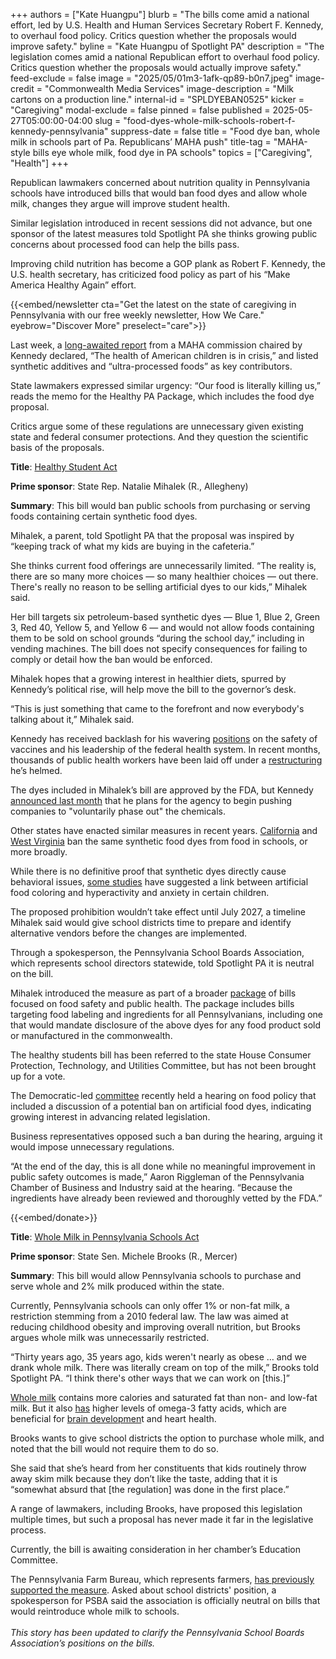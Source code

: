 +++
authors = ["Kate Huangpu"]
blurb = "The bills come amid a national effort, led by U.S. Health and Human Services Secretary Robert F. Kennedy, to overhaul food policy. Critics question whether the proposals would improve safety."
byline = "Kate Huangpu of Spotlight PA"
description = "The legislation comes amid a national Republican effort to overhaul food policy. Critics question whether the proposals would actually improve safety."
feed-exclude = false
image = "2025/05/01m3-1afk-qp89-b0n7.jpeg"
image-credit = "Commonwealth Media Services"
image-description = "Milk cartons on a production line."
internal-id = "SPLDYEBAN0525"
kicker = "Caregiving"
modal-exclude = false
pinned = false
published = 2025-05-27T05:00:00-04:00
slug = "food-dyes-whole-milk-schools-robert-f-kennedy-pennsylvania"
suppress-date = false
title = "Food dye ban, whole milk in schools part of Pa. Republicans’ MAHA push"
title-tag = "MAHA-style bills eye whole milk, food dye in PA schools"
topics = ["Caregiving", "Health"]
+++

Republican lawmakers concerned about nutrition quality in Pennsylvania schools have introduced bills that would ban food dyes and allow whole milk, changes they argue will improve student health.

Similar legislation introduced in recent sessions did not advance, but one sponsor of the latest measures told Spotlight PA she thinks growing public concerns about processed food can help the bills pass.

Improving child nutrition has become a GOP plank as Robert F. Kennedy, the U.S. health secretary, has criticized food policy as part of his “Make America Healthy Again” effort.

{{<embed/newsletter cta="Get the latest on the state of caregiving in Pennsylvania with our free weekly newsletter, How We Care." eyebrow="Discover More" preselect="care">}}

Last week, a <a href="https://apnews.com/article/kennedy-vaccines-food-supply-pesticides-prescription-drugs-de043eb2e0ef7de889416b98141b9078">long-awaited report</a> from a MAHA commission chaired by Kennedy declared, “The health of American children is in crisis,” and listed synthetic additives and “ultra-processed foods” as key contributors.

State lawmakers expressed similar urgency: “Our food is literally killing us,” reads the memo for the Healthy PA Package, which includes the food dye proposal.

Critics argue some of these regulations are unnecessary given existing state and federal consumer protections. And they question the scientific basis of the proposals.

<strong>Title</strong>: <a href="https://www.palegis.us/legislation/bills/2025/hb1131">Healthy Student Act</a>

<strong>Prime sponsor</strong>: State Rep. Natalie Mihalek (R., Allegheny)

<strong>Summary</strong>: This bill would ban public schools from purchasing or serving foods containing certain synthetic food dyes.

Mihalek, a parent, told Spotlight PA that the proposal was inspired by “keeping track of what my kids are buying in the cafeteria.”

She thinks current food offerings are unnecessarily limited. “The reality is, there are so many more choices — so many healthier choices — out there. There&#39;s really no reason to be selling artificial dyes to our kids,” Mihalek said.

Her bill targets six petroleum-based synthetic dyes — Blue 1, Blue 2, Green 3, Red 40, Yellow 5, and Yellow 6 — and would not allow foods containing them to be sold on school grounds “during the school day,” including in vending machines. The bill does not specify consequences for failing to comply or detail how the ban would be enforced.

Mihalek hopes that a growing interest in healthier diets, spurred by Kennedy’s political rise, will help move the bill to the governor’s desk.

“This is just something that came to the forefront and now everybody&#39;s talking about it,” Mihalek said.

Kennedy has received backlash for his wavering <a href="https://apnews.com/article/rfk-vaccines-autism-measles-obesity-food-dye-f26089856550e978d28fd25b653d8103">positions</a> on the safety of vaccines and his leadership of the federal health system. In recent months, thousands of public health workers have been laid off under a <a href="https://www.hhs.gov/press-room/hhs-restructuring-doge.html">restructuring</a> he’s helmed.

The dyes included in Mihalek’s bill are approved by the FDA, but Kennedy <a href="https://www.fda.gov/news-events/press-announcements/hhs-fda-phase-out-petroleum-based-synthetic-dyes-nations-food-supply">announced last month</a> that he plans for the agency to begin pushing companies to &#34;voluntarily phase out&#34; the chemicals.

Other states have enacted similar measures in recent years. <a href="https://www.nbcnews.com/news/us-news/california-governor-signs-legislation-prohibiting-six-artificial-dyes-rcna173232">California</a> and <a href="https://www.theguardian.com/us-news/2025/mar/30/west-virginia-food-dye-ban">West Virginia</a> ban the same synthetic food dyes from food in schools, or more broadly.

While there is no definitive proof that synthetic dyes directly cause behavioral issues, <a href="https://pubmed.ncbi.nlm.nih.gov/7965420/">some </a><a href="https://pubmed.ncbi.nlm.nih.gov/22176942/">studies</a> have suggested a link between artificial food coloring and hyperactivity and anxiety in certain children.

The proposed prohibition wouldn’t take effect until July 2027, a timeline Mihalek said would give school districts time to prepare and identify alternative vendors before the changes are implemented.

Through a spokesperson, the Pennsylvania School Boards Association, which represents school directors statewide, told Spotlight PA it is neutral on the bill.

Mihalek introduced the measure as part of a broader <a href="https://www.palegis.us/house/co-sponsorship/memo?memoID=46081&amp;document=HB1131">package</a> of bills focused on food safety and public health. The package includes bills targeting food labeling and ingredients for all Pennsylvanians, including one that would mandate disclosure of the above dyes for any food product sold or manufactured in the commonwealth.

The healthy students bill has been referred to the state House Consumer Protection, Technology, and Utilities Committee, but has not been brought up for a vote.

The Democratic-led <a href="https://www.palegis.us/house/committees/meeting-archive?MeetingId=4629">committee</a> recently held a hearing on food policy that included a discussion of a potential ban on artificial food dyes, indicating growing interest in advancing related legislation.

Business representatives opposed such a ban during the hearing, arguing it would impose unnecessary regulations.

“At the end of the day, this is all done while no meaningful improvement in public safety outcomes is made,” Aaron Riggleman of the Pennsylvania Chamber of Business and Industry said at the hearing. “Because the ingredients have already been reviewed and thoroughly vetted by the FDA.”

{{<embed/donate>}}

<strong>Title</strong>: <a href="https://www.palegis.us/senate/co-sponsorship/memo?memoID=44612">Whole Milk in Pennsylvania Schools Act</a>

<strong>Prime sponsor</strong>: State Sen. Michele Brooks (R., Mercer)

<strong>Summary</strong>: This bill would allow Pennsylvania schools to purchase and serve whole and 2% milk produced within the state.

Currently, Pennsylvania schools can only offer 1% or non-fat milk, a restriction stemming from a 2010 federal law. The law was aimed at reducing childhood obesity and improving overall nutrition, but Brooks argues whole milk was unnecessarily restricted.

“Thirty years ago, 35 years ago, kids weren&#39;t nearly as obese … and we drank whole milk. There was literally cream on top of the milk,” Brooks told Spotlight PA. “I think there&#39;s other ways that we can work on \[this.\]”

<a href="https://share.upmc.com/2016/08/whole-vs-skim-milk/">Whole milk</a> contains more calories and saturated fat than non- and low-fat milk. But it also <a href="https://www.healthline.com/nutrition/whole-vs-skim-milk#TOC_TITLE_HDR_6">has</a> higher levels of omega-3 fatty acids, which are beneficial for <a href="https://ods.od.nih.gov/factsheets/Omega3FattyAcids-HealthProfessional/">brain developmen</a>t and heart health.

Brooks wants to give school districts the option to purchase whole milk, and noted that the bill would not require them to do so.

She said that she’s heard from her constituents that kids routinely throw away skim milk because they don’t like the taste, adding that it is “somewhat absurd that \[the regulation\] was done in the first place.”

A range of lawmakers, including Brooks, have proposed this legislation multiple times, but such a proposal has never made it far in the legislative process.

Currently, the bill is awaiting consideration in her chamber’s Education Committee.

The Pennsylvania Farm Bureau, which represents farmers, <a href="https://pfb.com/comments-to-usda-regarding-whole-milk-in-schools/">has previously supported the measure</a>. Asked about school districts&#39; position, a spokesperson for PSBA said the association is officially neutral on bills that would reintroduce whole milk to schools.<br/><br/><em>This story has been updated to clarify the Pennsylvania School Boards Association’s positions on the bills.</em><strong><em></em></strong>

